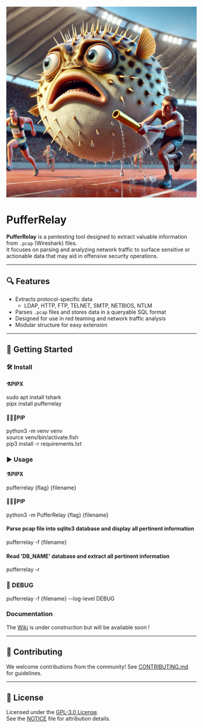 ![Image Alt text](Logos/Puffer1.webp "Optional title")

# PufferRelay

**PufferRelay** is a pentesting tool designed to extract valuable information from `.pcap` (Wireshark) files.  
It focuses on parsing and analyzing network traffic to surface sensitive or actionable data that may aid in offensive security operations.

---

## 🔍 Features

- Extracts protocol-specific data
    - LDAP, HTTP, FTP, TELNET, SMTP, NETBIOS, NTLM
- Parses `.pcap` files and stores data in a queryable SQL format
- Designed for use in red teaming and network traffic analysis
- Modular structure for easy extension

---

## 🚀 Getting Started

### 🛠️ Install
#### ⚗️PIPX
sudo apt install tshark <br>
pipx install pufferrelay <br>
#### 👨🏿‍🔧PIP
python3 -m venv venv <br>
source venv/bin/activate.fish <br>
pip3 install -r requirements.txt <br>

### ▶️ Usage
#### ⚗️PIPX
pufferrelay {flag} {filename}
#### 👨🏿‍🔧PIP
python3 -m PufferRelay {flag} {filename}

#### Parse pcap file into sqlite3 database and display all pertinent information
pufferrelay -f {filename}

#### Read 'DB_NAME' database and extract all pertinent information
pufferrelay -r

### 🐛 DEBUG
pufferrelay -f {filename} --log-level DEBUG

### Documentation
The <a href="https://mpolymath.gitbook.io/pufferrelay">Wiki</a> is under construction but will be available soon !

---

## 🤝 Contributing

We welcome contributions from the community! See [CONTRIBUTING.md](CONTRIBUTING.md) for guidelines.

---

## 📄 License

Licensed under the [GPL-3.0 License](LICENSE).  
See the [NOTICE](NOTICE) file for attribution details.
